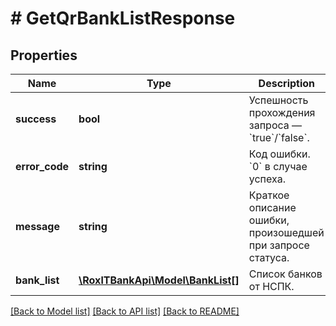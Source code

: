 # # GetQrBankListResponse

## Properties

Name | Type | Description | Notes
------------ | ------------- | ------------- | -------------
**success** | **bool** | Успешность прохождения запроса — &#x60;true&#x60;/&#x60;false&#x60;. |
**error_code** | **string** | Код ошибки. &#x60;0&#x60; в случае успеха. |
**message** | **string** | Краткое описание ошибки, произошедшей при запросе статуса. | [optional]
**bank_list** | [**\RoxlTBankApi\Model\BankList[]**](BankList.md) | Список банков от НСПК. |

[[Back to Model list]](../../README.md#models) [[Back to API list]](../../README.md#endpoints) [[Back to README]](../../README.md)
